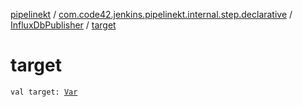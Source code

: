 [pipelinekt](../../index.md) / [com.code42.jenkins.pipelinekt.internal.step.declarative](../index.md) / [InfluxDbPublisher](index.md) / [target](./target.md)

# target

`val target: `[`Var`](../../com.code42.jenkins.pipelinekt.core.vars/-var/index.md)
